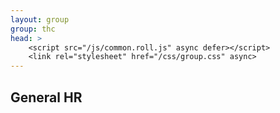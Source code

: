 ```yaml
---
layout: group
group: thc
head: >
    <script src="/js/common.roll.js" async defer></script>
    <link rel="stylesheet" href="/css/group.css" async>
---
```


## General HR

